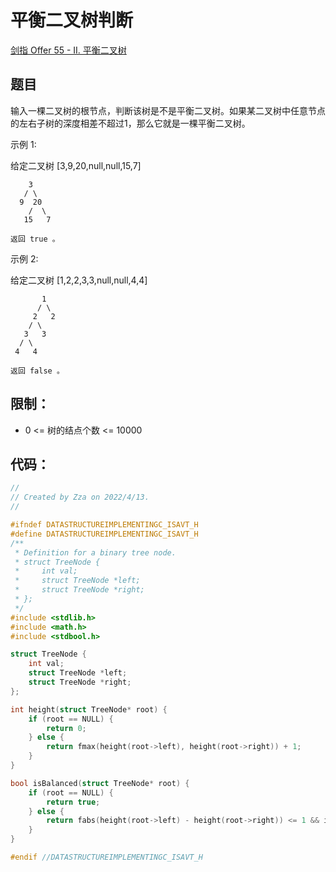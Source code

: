 # 平衡二叉树判断

[剑指 Offer 55 - II. 平衡二叉树](https://leetcode-cn.com/problems/ping-heng-er-cha-shu-lcof/)

## 题目

输入一棵二叉树的根节点，判断该树是不是平衡二叉树。如果某二叉树中任意节点的左右子树的深度相差不超过1，那么它就是一棵平衡二叉树。

示例 1:

给定二叉树 [3,9,20,null,null,15,7]

```
	3
   / \
  9  20
    /  \
   15   7
```

`返回 true 。`

示例 2:

给定二叉树 [1,2,2,3,3,null,null,4,4]

```
       1
      / \
     2   2
    / \
   3   3
  / \
 4   4
```

`返回 false 。`

## 限制：

- 0 <= 树的结点个数 <= 10000

## 代码：

```c
//
// Created by Zza on 2022/4/13.
//

#ifndef DATASTRUCTUREIMPLEMENTINGC_ISAVT_H
#define DATASTRUCTUREIMPLEMENTINGC_ISAVT_H
/**
 * Definition for a binary tree node.
 * struct TreeNode {
 *     int val;
 *     struct TreeNode *left;
 *     struct TreeNode *right;
 * };
 */
#include <stdlib.h>
#include <math.h>
#include <stdbool.h>

struct TreeNode {
    int val;
    struct TreeNode *left;
    struct TreeNode *right;
};

int height(struct TreeNode* root) {
    if (root == NULL) {
        return 0;
    } else {
        return fmax(height(root->left), height(root->right)) + 1;
    }
}

bool isBalanced(struct TreeNode* root) {
    if (root == NULL) {
        return true;
    } else {
        return fabs(height(root->left) - height(root->right)) <= 1 && isBalanced(root->left) && isBalanced(root->right);
    }
}

#endif //DATASTRUCTUREIMPLEMENTINGC_ISAVT_H
```
